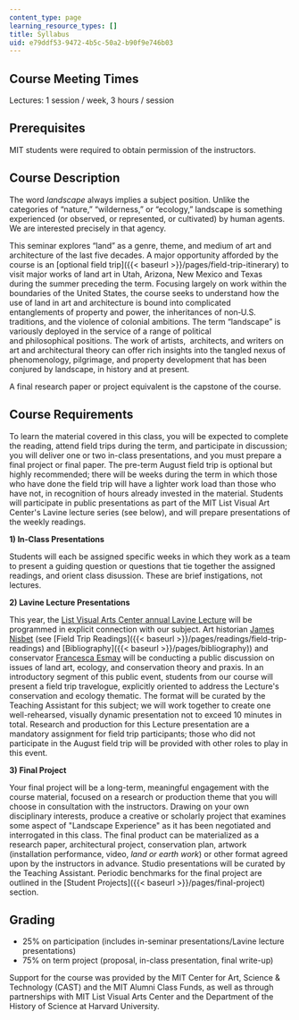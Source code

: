 ```yaml
---
content_type: page
learning_resource_types: []
title: Syllabus
uid: e79ddf53-9472-4b5c-50a2-b90f9e746b03
---
```


Course Meeting Times
--------------------

Lectures: 1 session / week, 3 hours / session

Prerequisites
-------------

MIT students were required to obtain permission of the instructors.

Course Description
------------------

The word _landscape_ always implies a subject position. Unlike the categories of “nature,” “wilderness,” or “ecology,” landscape is something experienced (or observed, or represented, or cultivated) by human agents. We are interested precisely in that agency.

This seminar explores “land” as a genre, theme, and medium of art and architecture of the last five decades. A major opportunity afforded by the course is an [optional field trip]({{< baseurl >}}/pages/field-trip-itinerary) to visit major works of land art in Utah, Arizona, New Mexico and Texas during the summer preceding the term. Focusing largely on work within the boundaries of the United States, the course seeks to understand how the use of land in art and architecture is bound into complicated entanglements of property and power, the inheritances of non‐U.S. traditions, and the violence of colonial ambitions. The term “landscape” is variously deployed in the service of a range of political and philosophical positions. The work of artists,  architects, and writers on art and architectural theory can offer rich insights into the tangled nexus of phenomenology, pilgrimage, and property development that has been conjured by landscape, in history and at present.

A final research paper or project equivalent is the capstone of the course.

Course Requirements
-------------------

To learn the material covered in this class, you will be expected to complete the reading, attend field trips during the term, and participate in discussion; you will deliver one or two in-class presentations, and you must prepare a final project or final paper. The pre-term August field trip is optional but highly recommended; there will be weeks during the term in which those who have done the field trip will have a lighter work load than those who have not, in recognition of hours already invested in the material. Students will participate in public presentations as part of the MIT List Visual Art Center's Lavine lecture series (see below), and will prepare presentations of the weekly readings. 

**1) In-Class Presentations**

Students will each be assigned specific weeks in which they work as a team to present a guiding question or questions that tie together the assigned readings, and orient class disussion. These are brief instigations, not lectures. 

**2) Lavine Lecture Presentations**

This year, the [List Visual Arts Center annual Lavine Lecture](https://listart.mit.edu/events-programs/public-program-lavine-lecture) will be programmed in explicit connection with our subject. Art historian [James Nisbet](http://www.faculty.uci.edu/profile.cfm?faculty_id=5937) (see [Field Trip Readings]({{< baseurl >}}/pages/readings/field-trip-readings) and [Bibliography]({{< baseurl >}}/pages/bibliography)) and conservator [Francesca Esmay](https://www.guggenheim.org/staff/francesca-esmay) will be conducting a public discussion on issues of land art, ecology, and conservation theory and praxis. In an introductory segment of this public event, students from our course will present a field trip travelogue, explicitly oriented to address the Lecture's conservation and ecology thematic. The format will be curated by the Teaching Assistant for this subject; we will work together to create one well-rehearsed, visually dynamic presentation not to exceed 10 minutes in total. Research and production for this Lecture presentation are a mandatory assignment for field trip participants; those who did not participate in the August field trip will be provided with other roles to play in this event. 

**3) Final Project**

Your final project will be a long-term, meaningful engagement with the course material, focused on a research or production theme that you will choose in consultation with the instructors. Drawing on your own disciplinary interests, produce a creative or scholarly project that examines some aspect of "Landscape Experience" as it has been negotiated and interrogated in this class. The final product can be materialized as a research paper, architectural project, conservation plan, artwork (installation performance, video, _land or earth work_) or other format agreed upon by the instructors in advance. Studio presentations will be curated by the Teaching Assistant. Periodic benchmarks for the final project are outlined in the [Student Projects]({{< baseurl >}}/pages/final-project) section.

Grading
-------

*   25% on participation (includes in-seminar presentations/Lavine lecture presentations)
*   75% on term project (proposal, in-class presentation, final write-up)

Support for the course was provided by the MIT Center for Art, Science & Technology (CAST) and the MIT Alumni Class Funds, as well as through partnerships with MIT List Visual Arts Center and the Department of the History of Science at Harvard University.